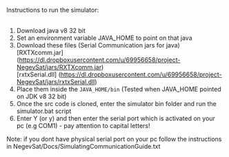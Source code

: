 Instructions to run the simulator: <br>
<br>
1. Download java v8 32 bit <br>
2. Set an environment variable JAVA_HOME to point on that java <br>
3. Download these files (Serial Communication jars for java) <br>
[RXTXcomm.jar] (https://dl.dropboxusercontent.com/u/69956658/project-NegevSat/jars/RXTXcomm.jar) <br>
[rxtxSerial.dll] (https://dl.dropboxusercontent.com/u/69956658/project-NegevSat/jars/rxtxSerial.dll) <br>
4. Place them inside the `JAVA_HOME/bin` (Tested when JAVA_HOME pointed on JDK v8 32 bit) <br>
5. Once the src code is cloned, enter the simulator bin folder and run the simulator.bat script <br> 
6. Enter Y (or y) and then enter the serial port which is activated on your pc (e.g COM1) - pay attention to capital letters! <br>

Note: if you dont have physical serial port on your pc follow the instructions in NegevSat/Docs/SimulatingCommunicationGuide.txt
